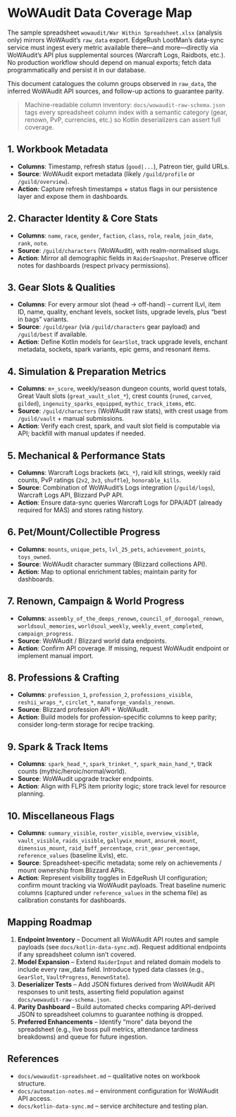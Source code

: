 # WoWAudit Data Coverage Map

The sample spreadsheet `wowaudit/War Within Spreadsheet.xlsx` (analysis only) mirrors WoWAudit’s `raw_data` export. EdgeRush LootMan’s data-sync service must ingest every metric available there—and more—directly via WoWAudit’s API plus supplemental sources (Warcraft Logs, Raidbots, etc.). No production workflow should depend on manual exports; fetch data programmatically and persist it in our database.

This document catalogues the column groups observed in `raw_data`, the inferred WoWAudit API sources, and follow-up actions to guarantee parity.

> Machine-readable column inventory: `docs/wowaudit-raw-schema.json` tags every spreadsheet column index with a semantic category (gear, renown, PvP, currencies, etc.) so Kotlin deserializers can assert full coverage.

## 1. Workbook Metadata
- **Columns**: Timestamp, refresh status (`good|...`), Patreon tier, guild URLs.
- **Source**: WoWAudit export metadata (likely `/guild/profile` or `/guild/overview`).
- **Action**: Capture refresh timestamps + status flags in our persistence layer and expose them in dashboards.

## 2. Character Identity & Core Stats
- **Columns**: `name`, `race`, `gender`, `faction`, `class`, `role`, `realm`, `join_date`, `rank`, `note`.
- **Source**: `/guild/characters` (WoWAudit), with realm-normalised slugs.
- **Action**: Mirror all demographic fields in `RaiderSnapshot`. Preserve officer notes for dashboards (respect privacy permissions).

## 3. Gear Slots & Qualities
- **Columns**: For every armour slot (head → off-hand) – current ILvl, item ID, name, quality, enchant levels, socket lists, upgrade levels, plus “best in bags” variants.
- **Source**: `/guild/gear` (via `/guild/characters` gear payload) and `/guild/best` if available.
- **Action**: Define Kotlin models for `GearSlot`, track upgrade levels, enchant metadata, sockets, spark variants, epic gems, and resonant items.

## 4. Simulation & Preparation Metrics
- **Columns**: `m+_score`, weekly/season dungeon counts, world quest totals, Great Vault slots (`great_vault_slot_*`), crest counts (`runed`, `carved`, `gilded`), `ingenuity_sparks_equipped`, `mythic_track_items`, etc.
- **Source**: `/guild/characters` (WoWAudit raw stats), with crest usage from `/guild/vault` + manual submissions.
- **Action**: Verify each crest, spark, and vault slot field is computable via API; backfill with manual updates if needed.

## 5. Mechanical & Performance Stats
- **Columns**: Warcraft Logs brackets (`WCL_*`), raid kill strings, weekly raid counts, PvP ratings (`2v2`, `3v3`, `shuffle`), `honorable_kills`.
- **Source**: Combination of WoWAudit’s Logs integration (`/guild/logs`), Warcraft Logs API, Blizzard PvP API.
- **Action**: Ensure data-sync queries Warcraft Logs for DPA/ADT (already required for MAS) and stores rating history.

## 6. Pet/Mount/Collectible Progress
- **Columns**: `mounts`, `unique_pets`, `lvl_25_pets`, `achievement_points`, `toys_owned`.
- **Source**: WoWAudit character summary (Blizzard collections API).
- **Action**: Map to optional enrichment tables; maintain parity for dashboards.

## 7. Renown, Campaign & World Progress
- **Columns**: `assembly_of_the_deeps_renown`, `council_of_dornogal_renown`, `worldsoul_memories`, `worldsoul_weekly`, `weekly_event_completed`, `campaign_progress`.
- **Source**: WoWAudit / Blizzard world data endpoints.
- **Action**: Confirm API coverage. If missing, request WoWAudit endpoint or implement manual import.

## 8. Professions & Crafting
- **Columns**: `profession_1`, `profession_2`, `professions_visible`, `reshii_wraps_*`, `circlet_*`, `manaforge_vandals_renown`.
- **Source**: Blizzard profession API + WoWAudit.
- **Action**: Build models for profession-specific columns to keep parity; consider long-term storage for recipe tracking.

## 9. Spark & Track Items
- **Columns**: `spark_head_*`, `spark_trinket_*`, `spark_main_hand_*`, track counts (mythic/heroic/normal/world).
- **Source**: WoWAudit upgrade tracker endpoints.
- **Action**: Align with FLPS item priority logic; store track level for resource planning.

## 10. Miscellaneous Flags
- **Columns**: `summary_visible`, `roster_visible`, `overview_visible`, `vault_visible`, `raids_visible`, `gallywix_mount`, `ansurek_mount`, `dimensius_mount`, `raid_buff_percentage`, `crit_gear_percentage`, `reference_values` (baseline ILvls), etc.
- **Source**: Spreadsheet-specific metadata; some rely on achievements / mount ownership from Blizzard APIs.
- **Action**: Represent visibility toggles in EdgeRush UI configuration; confirm mount tracking via WoWAudit payloads. Treat baseline numeric columns (captured under `reference_values` in the schema file) as calibration constants for dashboards.

## Mapping Roadmap
1. **Endpoint Inventory** – Document all WoWAudit API routes and sample payloads (see `docs/kotlin-data-sync.md`). Request additional endpoints if any spreadsheet column isn’t covered.
2. **Model Expansion** – Extend `RaiderInput` and related domain models to include every raw_data field. Introduce typed data classes (e.g., `GearSlot`, `VaultProgress`, `RenownState`).
3. **Deserializer Tests** – Add JSON fixtures derived from WoWAudit API responses to unit tests, asserting field population against `docs/wowaudit-raw-schema.json`.
4. **Parity Dashboard** – Build automated checks comparing API-derived JSON to spreadsheet columns to guarantee nothing is dropped.
5. **Preferred Enhancements** – Identify “more” data beyond the spreadsheet (e.g., live boss pull metrics, attendance tardiness breakdowns) and queue for future ingestion.

## References
- `docs/wowaudit-spreadsheet.md` – qualitative notes on workbook structure.
- `docs/automation-notes.md` – environment configuration for WoWAudit API access.
- `docs/kotlin-data-sync.md` – service architecture and testing plan.
